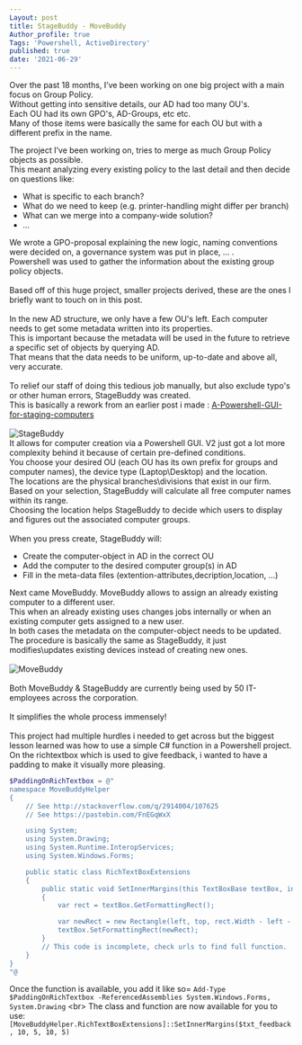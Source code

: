 ```yaml
---
Layout: post
title: StageBuddy - MoveBuddy 
Author_profile: true
Tags: 'Powershell, ActiveDirectory'
published: true
date: '2021-06-29'
---
```

Over the past 18 months, I’ve been working on one big project with a main focus on Group Policy.<br/>
Without getting into sensitive details, our AD had too many OU's.<br/>
Each OU had its own GPO's, AD-Groups, etc etc.<br/>
Many of those items were basically the same for each OU but with a different prefix in the name.<br/>

The project I’ve been working on, tries to merge as much Group Policy objects as possible. <br/>
This meant analyzing every existing policy to the last detail and then decide on questions like:

- What is specific to each branch?
- What do we need to keep (e.g. printer-handling might differ per branch) 
- What can we merge into a company-wide solution?
- ...

We wrote a GPO-proposal explaining the new logic, naming conventions were decided on, a governance system was put in place, ... .<br/>
Powershell was used to gather the information about the existing group policy objects.<br/>
<br/>
Based off of this huge project, smaller projects derived, these are the ones I briefly want to touch on in this post.<br/>
<br/>
In the new AD structure, we only have a few OU's left. Each computer needs to get some metadata written into its properties.<br/>
This is important because the metadata will be used in the future to retrieve a specific set of objects by querying AD. <br/>
That means that the data needs to be uniform, up-to-date and above all, very accurate.<br/>
<br/>
To relief our staff of doing this tedious job manually, but also exclude typo's or other human errors, StageBuddy was created.<br/>
This is basically a rework from an earlier post i made :  [A-Powershell-GUI-for-staging-computers](https://kristofstroobants.github.io/A-Powershell-GUI-for-staging-computers/) <br/>
<br/>
![StageBuddy]({{site.baseurl}}/assets/images/StageBuddyMoveBuddy/stagebuddy.png)
<br/>
It allows for computer creation via a Powershell GUI. V2 just got a lot more complexity behind it because of certain pre-defined conditions.<br/>
You choose your desired OU (each OU has its own prefix for groups and computer names), the device type (Laptop\Desktop) and the location.<br/>
The locations are the physical branches\divisions that exist in our firm. <br/>
Based on your selection, StageBuddy will calculate all free computer names within its range.<br/>
Choosing the location helps StageBuddy to decide which users to display and figures out the associated computer groups.<br/>
<br/>
When you press create, StageBuddy will:<br/>

- Create the computer-object in AD in the correct OU
- Add the computer to the desired computer group(s) in AD
- Fill in the meta-data files (extention-attributes,decription,location, ...)

Next came MoveBuddy. MoveBuddy allows to assign an already existing computer to a different user.<br/>
This when an already existing uses changes jobs internally or when an existing computer gets assigned to a new user.<br/>
In both cases the metadata on the computer-object needs to be updated.<br/>
The procedure is basically the same as StageBuddy, it just modifies\updates existing devices instead of creating new ones.<br/>
<br/>
![MoveBuddy]({{site.baseurl}}/assets/images/StageBuddyMoveBuddy/MoveBuddy.png)<br/>
<br/>
Both MoveBuddy & StageBuddy are currently being used by 50 IT-employees across the corporation.<br/>
<br/>
It simplifies the whole process immensely!<br/>
<br/>
This project had multiple hurdles i needed to get across but the biggest lesson learned was how to use a simple C# function in a Powershell project.<br/>
On the richtextbox which is used to give feedback, i wanted to have a padding to make it visually more pleasing.

```powershell
$PaddingOnRichTextbox = @"
namespace MoveBuddyHelper
{
    // See http://stackoverflow.com/q/2914004/107625
    // See https://pastebin.com/FnEGqWxX

    using System;
    using System.Drawing;
    using System.Runtime.InteropServices;
    using System.Windows.Forms;

    public static class RichTextBoxExtensions
    {
        public static void SetInnerMargins(this TextBoxBase textBox, int left, int top, int right, int bottom)
        {
            var rect = textBox.GetFormattingRect();

            var newRect = new Rectangle(left, top, rect.Width - left - right, rect.Height - top - bottom);
            textBox.SetFormattingRect(newRect);
        }
        // This code is incomplete, check urls to find full function.        
    }
}
"@

```
Once the function is available, you add it like so= `Add-Type $PaddingOnRichTextbox -ReferencedAssemblies System.Windows.Forms, System.Drawing` <br\>
The class and function are now available for you to use: `[MoveBuddyHelper.RichTextBoxExtensions]::SetInnerMargins($txt_feedback, 10, 5, 10, 5)` 
